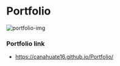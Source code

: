 # Portfolio
![portfolio-img](https://user-images.githubusercontent.com/15930792/101323451-b4583080-3836-11eb-972a-230b845413b8.PNG)


### Portfolio link
* https://canahuate16.github.io/Portfolio/
